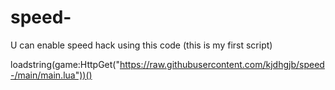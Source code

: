 # speed-

 U can enable speed hack using this code
 (this is my first script)
 
 loadstring(game:HttpGet("https://raw.githubusercontent.com/kjdhgjb/speed-/main/main.lua"))()
